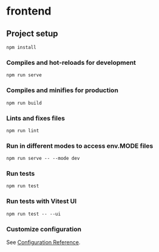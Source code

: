 # frontend

## Project setup
```
npm install
```

### Compiles and hot-reloads for development
```
npm run serve
```

### Compiles and minifies for production
```
npm run build
```

### Lints and fixes files
```
npm run lint
```

### Run in different modes to access env.MODE files
```
npm run serve -- --mode dev
```

### Run tests
```
npm run test
```

### Run tests with Vitest UI
```
npm run test -- --ui
```

### Customize configuration
See [Configuration Reference](https://cli.vuejs.org/config/).
